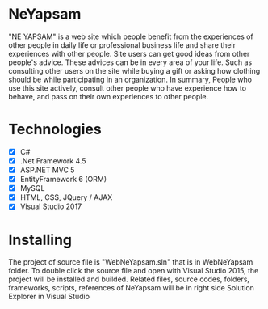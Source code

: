 # NeYapsam

"NE YAPSAM" is a web site which people benefit from the experiences of other people in daily life or professional business life and share their experiences with other people. Site users can get good ideas from other people's advice. These advices can be in every area of your life. Such as consulting other users on the site while buying a gift or asking how clothing should be while participating in an organization. In summary, People who use this site actively, consult other people who have experience how to behave, and pass on their own experiences to other people.

# Technologies

 - [x] C#
 - [x] .Net Framework 4.5
 - [x] ASP.NET MVC 5
 - [x] EntityFramework 6 (ORM)
 - [x] MySQL
 - [x] HTML, CSS, JQuery / AJAX
 - [x] Visual Studio 2017

# Installing

The project of source file is "WebNeYapsam.sln" that is in WebNeYapsam folder. To double click the source file and open with Visual Studio 2015, the project will be installed and builded. Related files, source codes, folders, frameworks, scripts, references of NeYapsam will be in right side Solution Explorer in Visual Studio
